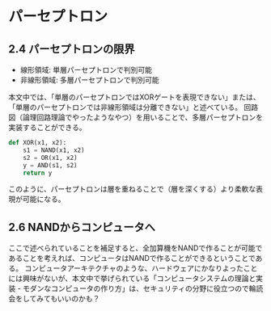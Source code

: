 # パーセプトロン

## 2.4 パーセプトロンの限界

- 線形領域: 単層パーセプトロンで判別可能
- 非線形領域: 多層パーセプトロンで判別可能

本文中では、「単層のパーセプトロンではXORゲートを表現できない」または、「単層のパーセプトロンでは非線形領域は分離できない」と述べている。
回路図（論理回路理論でやったようなやつ）を用いることで、多層パーセプトロンを実装することができる。

```python
def XOR(x1, x2):
    s1 = NAND(x1, x2)
    s2 = OR(x1, x2)
    y = AND(s1, s2)
    return y
```

このように、パーセプトロンは層を重ねることで（層を深くする）より柔軟な表現が可能になる。

## 2.6 NANDからコンピュータへ

ここで述べられていることを補足すると、全加算機をNANDで作ることが可能であることを考えれば、コンピュータはNANDで作ることができるということである。
コンピュータアーキテクチャのような、ハードウェアにかなりよったことには興味がないが、本文中で挙げられている「コンピュータシステムの理論と実装 - モダンなコンピュータの作り方」は、セキュリティの分野に役立つので輪読会をしてみてもいいのかも？


